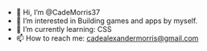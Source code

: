 - 👋 Hi, I’m @CadeMorris37
- 👀 I’m interested in Building games and apps by myself.
- 🌱 I’m currently learning: CSS
- 📫 How to reach me: cadealexandermorris@gmail.com
